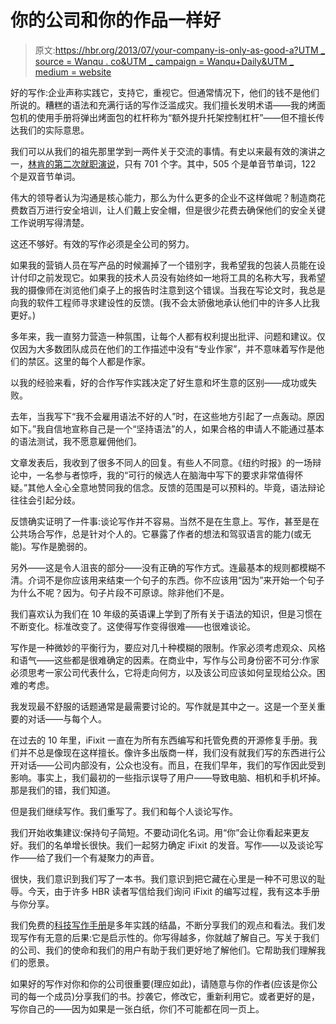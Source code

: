 # 你的公司和你的作品一样好

> 原文:[https://hbr.org/2013/07/your-company-is-only-as-good-a?UTM _ source = Wanqu . co&UTM _ campaign = Wanqu+Daily&UTM _ medium = website](https://hbr.org/2013/07/your-company-is-only-as-good-a?utm_source=wanqu.co&utm_campaign=Wanqu+Daily&utm_medium=website)

好的写作:企业声称实践它，支持它，重视它。但通常情况下，他们的钱不是他们所说的。糟糕的语法和充满行话的写作泛滥成灾。我们擅长发明术语——我的烤面包机的使用手册将弹出烤面包的杠杆称为“额外提升托架控制杠杆”——但不擅长传达我们的实际意思。

我们可以从我们的祖先那里学到一两件关于交流的事情。有史以来最有效的演讲之一，[林肯的第二次就职演说](http://www.bartleby.com/124/pres32.html)，只有 701 个字。其中，505 个是单音节单词，122 个是双音节单词。

伟大的领导者认为沟通是核心能力，那么为什么更多的企业不这样做呢？制造商花费数百万进行安全培训，让人们戴上安全帽，但是很少花费去确保他们的安全关键工作说明写得清楚。

这还不够好。有效的写作必须是全公司的努力。

如果我的营销人员在写产品的时候漏掉了一个错别字，我希望我的包装人员能在设计付印之前发现它。如果我的技术人员没有始终如一地将工具的名称大写，我希望我的摄像师在浏览他们桌子上的报告时注意到这个错误。当我在写论文时，我总是向我的软件工程师寻求建设性的反馈。(我不会太骄傲地承认他们中的许多人比我更好。)

多年来，我一直努力营造一种氛围，让每个人都有权利提出批评、问题和建议。仅仅因为大多数团队成员在他们的工作描述中没有“专业作家”，并不意味着写作是他们的禁区。这里的每个人都是作家。

以我的经验来看，好的合作写作实践决定了好生意和坏生意的区别——成功或失败。

去年，当我写下“我不会雇用语法不好的人”时，在这些地方引起了一点轰动。原因如下。”我自信地宣称自己是一个“坚持语法”的人，如果合格的申请人不能通过基本的语法测试，我不愿意雇佣他们。

文章发表后，我收到了很多不同人的回复。有些人不同意。《纽约时报》的一场辩论中，一名参与者惊呼，我的“可行的候选人在脑海中写下的要求非常值得怀疑。”其他人全心全意地赞同我的信念。反馈的范围是可以预料的。毕竟，语法辩论往往会引起分歧。

反馈确实证明了一件事:谈论写作并不容易。当然不是在生意上。写作，甚至是在公共场合写作，总是针对个人的。它暴露了作者的想法和驾驭语言的能力(或无能)。写作是脆弱的。

另外——这是令人沮丧的部分——没有正确的写作方式。连最基本的规则都模糊不清。介词不是你应该用来结束一个句子的东西。你不应该用“因为”来开始一个句子为什么不呢？因为。句子片段不可原谅。除非他们不是。

我们喜欢认为我们在 10 年级的英语课上学到了所有关于语法的知识，但是习惯在不断变化。标准改变了。这使得写作变得很难——也很难谈论。

写作是一种微妙的平衡行为，要应对几十种模糊的限制。作家必须考虑观众、风格和语气——这些都是很难确定的因素。在商业中，写作与公司身份密不可分:作家必须思考一家公司代表什么，它将走向何方，以及该公司应该如何呈现给公众。困难的考虑。

我发现最不舒服的话题通常是最需要讨论的。写作就是其中之一。这是一个至关重要的对话——与每个人。

在过去的 10 年里，iFixit 一直在为所有东西编写和托管免费的开源修复手册。我们并不总是像现在这样擅长。像许多出版商一样，我们没有就我们写的东西进行公开对话——公司内部没有，公众也没有。而且，在我们早年，我们的写作因此受到影响。事实上，我们最初的一些指示误导了用户——导致电脑、相机和手机坏掉。那是我们的错，我们知道。

但是我们继续写作。我们重写了。我们和每个人谈论写作。

我们开始收集建议:保持句子简短。不要动词化名词。用“你”会让你看起来更友好。我们的名单增长很快。我们一起努力确定 iFixit 的发音。写作——以及谈论写作——给了我们一个有凝聚力的声音。

很快，我们意识到我们写了一本书。我们意识到把它藏在心里是一种不可思议的耻辱。今天，由于许多 HBR 读者写信给我们询问 iFixit 的编写过程，我有这本手册与你分享。

我们免费的[科技写作手册](http://www.dozuki.com/tech_writing)是多年实践的结晶，不断分享我们的观点和看法。我们发现写作有无意的后果:它是启示性的。你写得越多，你就越了解自己。写关于我们的公司、我们的使命和我们的用户有助于我们更好地了解他们。它帮助我们理解我们的愿景。

如果好的写作对你和你的公司很重要(理应如此)，请随意与你的作者(应该是你公司的每一个成员)分享我们的书。抄袭它，修改它，重新利用它。或者更好的是，写你自己的——因为如果是一张白纸，你们不可能都在同一页上。